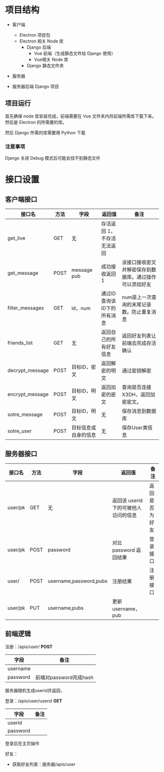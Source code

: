 # 项目结构
- 客户端
  - Electron 项目包
  - Electron 相关 Node 库
    - Django 后端
      - Vue 前端（生成静态文件给 Django 使用）
      - Vue相关 Node 库
    - Django 静态文件夹
- 服务器

- 服务器后端 Django 项目

## 项目运行

首先确保 node 库安装完成，前端需要在 Vue 文件夹内将前端所需库下载下来。然后是 Electron 的所需要的库。

然后 Django 所需的库需要用 Python 下载

### 注意事项
Django 关闭 Debug 模式后可能会找不到静态文件

# 接口设置

## 客户端接口

| 接口名          | 方法 | 字段                 | 返回值                     | 备注                                                   |
| --------------- | ---- | -------------------- | -------------------------- | ------------------------------------------------------ |
| get_live        | GET  | 无                   | 存活返回 1，不存活无法返回 |                                                        |
| get_message     | POST | message<br />pub     | 成功接收返回1              | 该接口接收密文并解密保存到数据库。通过操作可以添加好友 |
| filter_messages | GET  | id，num              | 通过ID查询该ID下的所有消息 | num是上一次查询的末尾记录数。防止重复消息              |
| friends_list    | GET  | 无                   | 返回自己的所有好友信息     | 返回好友列表让前端去完成存活确认                       |
| decrypt_message | POST | 目标ID，密文         | 返回解密的明文             | 通过密钥解密                                           |
| encrypt_message | POST | 目标ID，明文         | 返回加密的密文             | 查询是否连接X3DH，返回加密密文。                       |
| sotre_message   | POST | 目标ID，明文         | 无                         | 保存消息到数据库                                       |
| sotre_user      | POST | 目标信息或自身的信息 | 无                         | 保存User类信息                                         |

## 服务器接口

| 接口名  | 方法 | 字段                   | 返回值                               | 备注           |
| ------- | ---- | ---------------------- | ------------------------------------ | -------------- |
| user/pk | GET  | 无                     | 返回该 userid 下的可被他人访问的信息 | 返回是否为好友 |
| user/pk | POST | password               | 对比 password 返回结果               | 登录接口       |
| user/   | POST | username,password,pubs | 注册结果                             | 注册接口       |
| user/pk | PUT  | username,pubs          | 更新 username，pub                   |                |

## 前端逻辑

注册：/apis/user/ **POST**

| 字段     | 备注                   |
| -------- | ---------------------- |
| username |                        |
| password | 前端对password完成hash |

服务器随机生成userid并返回，

登录：/apis/user/userid **GET**

| 字段     | 备注 |
| -------- | ---- |
| userid   |      |
| password |      |

登录后在主页操作

好友：

- 获取好友列表：服务器/apis/user